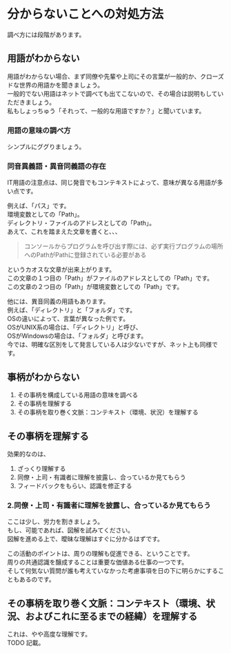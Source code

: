 # 分からないことへの対処方法
調べ方には段階があります。
## 用語がわからない
用語がわからない場合、まず同僚や先輩や上司にその言葉が一般的か、クローズドな世界の用語かを聞きましょう。  
一般的でない用語はネットで調べても出てこないので、その場合は説明もしていただきましょう。  
私もしょっちゅう「それって、一般的な用語ですか？」と聞いています。  

### 用語の意味の調べ方
シンプルにググりましょう。

### 同音異義語・異音同義語の存在
IT用語の注意点は、同じ発音でもコンテキストによって、意味が異なる用語が多い点です。

例えば、「パス」です。  
環境変数としての「Path」。   
ディレクトリ・ファイルのアドレスとしての「Path」。  
あえて、これを踏まえた文章を書くと、、、
> コンソールからプログラムを呼び出す際には、必ず実行プログラムの場所へのPathがPathに登録されている必要がある

というカオスな文章が出来上がります。  
この文章の１つ目の「Path」がファイルのアドレスとしての「Path」です。  
この文章の２つ目の「Path」が環境変数としての「Path」です。

他には、異音同義の用語もあります。  
例えば、「ディレクトリ」と「フォルダ」です。  
OSの違いによって、言葉が異なった例です。  
OSがUNIX系の場合は、「ディレクトリ」と呼び、  
OSがWindowsの場合は、「フォルダ」と呼びます。  
今では、明確な区別をして発言している人は少ないですが、ネット上も同様です。

## 事柄がわからない
1. その事柄を構成している用語の意味を調べる
2. その事柄を理解する
3. その事柄を取り巻く文脈：コンテキスト（環境、状況）を理解する

## その事柄を理解する
効果的なのは、

1. ざっくり理解する
2. 同僚・上司・有識者に理解を披露し、合っているか見てもらう
3. フィードバックをもらい、認識を修正する

### 2.同僚・上司・有識者に理解を披露し、合っているか見てもらう
ここは少し、労力を割きましょう。  
もし、可能であれば、図解を試みてください。  
図解を進める上で、曖昧な理解はすぐに分かるはずです。  

この活動のポイントは、周りの理解も促進できる、ということです。  
周りの共通認識を醸成することは重要な価値ある仕事の一つです。  
そして何気ない質問が誰も考えていなかった考慮事項を日の下に明らかにすることもあるのです。

## その事柄を取り巻く文脈：コンテキスト（環境、状況、およびこれに至るまでの経緯）を理解する
これは、やや高度な理解です。  
TODO 記載。